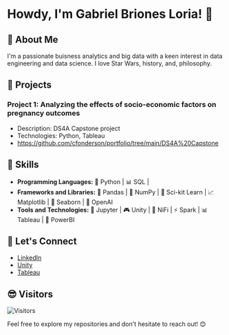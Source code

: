 # Howdy, I'm Gabriel Briones Loria! 👋

## 🤠 About Me
I'm a passionate buisness analytics and big data with a keen interest in data engineering and data science. I love Star Wars, history, and, philosophy.

## 🔬 Projects
### Project 1: Analyzing the effects of socio-economic factors on pregnancy outcomes
- Description: DS4A Capstone project
- Technologies: Python, Tableau
- https://github.com/cfonderson/portfolio/tree/main/DS4A%20Capstone

## 🧰 Skills
- **Programming Languages:** 🐍 Python | 📊 SQL |
- **Frameworks and Libraries:** 🐼 Pandas | 🔢 NumPy | 🧠 Sci-kit Learn | 📈 Matplotlib | 🌊 Seaborn | 🤖 OpenAI
- **Tools and Technologies:** 📒 Jupyter | 🎮 Unity | 🚰 NiFi | ⚡ Spark | 📊 Tableau | 💼 PowerBI

## 🙌 Let's Connect
- [LinkedIn](https://www.linkedin.com/in/gabrielbrionesloria/)
- [Unity](https://play.unity.com/u/gvbl92)
- [Tableau](https://public.tableau.com/app/profile/gabriel.briones/vizzes)

## 😎 Visitors
![Visitors](https://visitor-badge.laobi.icu/badge?page_id=gabrielbrionesl.gabrielbrionesl)

Feel free to explore my repositories and don't hesitate to reach out! 😊

